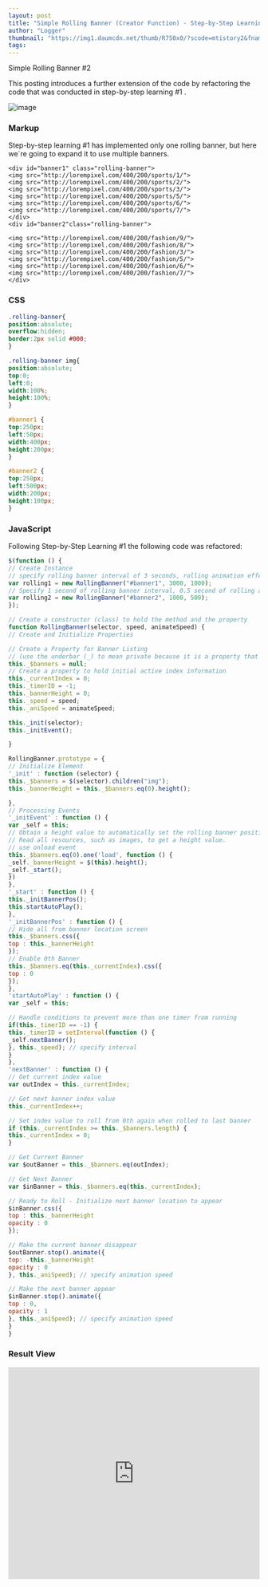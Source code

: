 ```yaml
---
layout: post
title: "Simple Rolling Banner (Creator Function) - Step-by-Step Learning #2"
author: "Logger"
thumbnail: "https://img1.daumcdn.net/thumb/R750x0/?scode=mtistory2&fname=https%3A%2F%2Ft1.daumcdn.net%2Fcfile%2Ftistory%2F25174E37575E258F25"
tags: 
---
```



Simple Rolling Banner #2

This posting introduces a further extension of the code by refactoring the code that was conducted in step-by-step learning #1 .

![image](https://t1.daumcdn.net/cfile/tistory/25174E37575E258F25)

### Markup

Step-by-step learning #1 has implemented only one rolling banner, but here we`re going to expand it to use multiple banners.

```undefined
<div id="banner1" class="rolling-banner">
<img src="http://lorempixel.com/400/200/sports/1/">
<img src="http://lorempixel.com/400/200/sports/2/">
<img src="http://lorempixel.com/400/200/sports/3/">
<img src="http://lorempixel.com/400/200/sports/5/">
<img src="http://lorempixel.com/400/200/sports/6/">
<img src="http://lorempixel.com/400/200/sports/7/">
</div>
<div id="banner2"class="rolling-banner">

<img src="http://lorempixel.com/400/200/fashion/9/">
<img src="http://lorempixel.com/400/200/fashion/8/">
<img src="http://lorempixel.com/400/200/fashion/3/">
<img src="http://lorempixel.com/400/200/fashion/5/">
<img src="http://lorempixel.com/400/200/fashion/6/">
<img src="http://lorempixel.com/400/200/fashion/7/">
</div>
```

### CSS

```css
.rolling-banner{
position:absolute;
overflow:hidden;
border:2px solid #000;
}

.rolling-banner img{
position:absolute;
top:0;
left:0;
width:100%;
height:100%;
}

#banner1 {
top:250px;
left:50px;
width:400px;
height:200px;
}

#banner2 {
top:250px;
left:500px;
width:200px;
height:100px;
}
```

### JavaScript

Following Step-by-Step Learning #1 the following code was refactored:

```js
$(function () {
// Create Instance
// specify rolling banner interval of 3 seconds, rolling animation effect of 1 second
var rolling1 = new RollingBanner("#banner1", 3000, 1000);
// Specify 1 second of rolling banner interval, 0.5 second of rolling animation effect
var rolling2 = new RollingBanner("#banner2", 1000, 500);
});

// Create a constructor (class) to hold the method and the property
function RollingBanner(selector, speed, animateSpeed) {
// Create and Initialize Properties

// Create a Property for Banner Listing
// (use the underbar (_) to mean private because it is a property that will only be used inside the object)
this._$banners = null;
// Create a property to hold initial active index information
this._currentIndex = 0;
this._timerID = -1;
this._bannerHeight = 0;
this._speed = speed;
this._aniSpeed = animateSpeed;

this._init(selector);
this._initEvent();

}

RollingBanner.prototype = {
// Initialize Element
'_init' : function (selector) {
this._$banners = $(selector).children("img");
this._bannerHeight = this._$banners.eq(0).height();

},
// Processing Events
'_initEvent' : function () {
var _self = this;
// Obtain a height value to automatically set the rolling banner position value
// Read all resources, such as images, to get a height value.
// use onload event
this._$banners.eq(0).one('load', function () {
_self._bannerHeight = $(this).height();
_self._start();
})
},
'_start' : function () {
this._initBannerPos();
this.startAutoPlay();
},
'_initBannerPos' : function () {
// Hide all from banner location screen
this._$banners.css({
top : this._bannerHeight
});
// Enable 0th Banner
this._$banners.eq(this._currentIndex).css({
top : 0
});
},
'startAutoPlay' : function () {
var _self = this;

// Handle conditions to prevent more than one timer from running
if(this._timerID == -1) {
this._timerID = setInterval(function () {
_self.nextBanner();
}, this._speed); // specify interval
}
},
'nextBanner' : function () {
// Get current index value
var outIndex = this._currentIndex;

// Get next banner index value
this._currentIndex++;

// Set index value to roll from 0th again when rolled to last banner
if (this._currentIndex >= this._$banners.length) {
this._currentIndex = 0;
}

// Get Current Banner
var $outBanner = this._$banners.eq(outIndex);

// Get Next Banner
var $inBanner = this._$banners.eq(this._currentIndex);

// Ready to Roll - Initialize next banner location to appear
$inBanner.css({
top : this._bannerHeight
opacity : 0
});

// Make the current banner disappear
$outBanner.stop().animate({
top: -this._bannerHeight
opacity : 0
}, this._aniSpeed); // specify animation speed

// Make the next banner appear
$inBanner.stop().animate({
top : 0,
opacity : 1
}, this._aniSpeed); // specify animation speed
}
}
```

### Result View

<iframe allowfullscreen="true" allowpaymentrequest="true" allowtransparency="true" class="cp_embed_iframe " frameborder="0" height="425" width="100%" name="cp_embed_1" scrolling="no" src="https://codepen.io/jaehee/embed/zBqoKv?height=425&amp;theme-id=19458&amp;slug-hash=zBqoKv&amp;default-tab=result&amp;user=jaehee&amp;embed-version=2&amp;name=cp_embed_1" style="width: 100%; overflow:hidden; display:block;" title="CodePen Embed" loading="lazy" id="cp_embed_zBqoKv"></iframe>